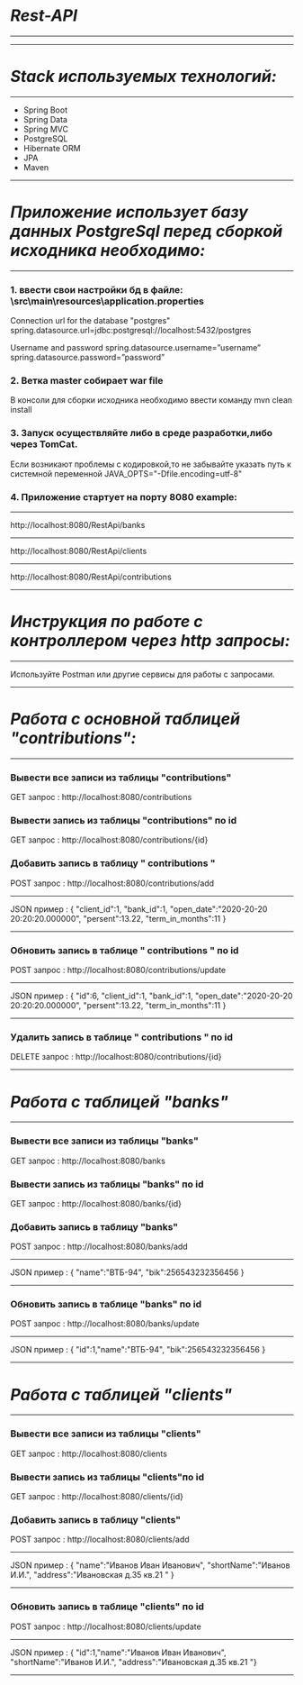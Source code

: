 # ***Rest-API***
-----------------------------------
-----------------------------------
# ***Stack используемых технологий:***
-----------------------------------
- Spring Boot
- Spring Data
- Spring MVC
- PostgreSQL
- Hibernate ORM
- JPA
- Maven
***
# ***Приложение использует базу данных PostgreSql перед сборкой исходника необходимо:***
-----------------------------------
### 1. ввести свои настройки бд в файле: \src\main\resources\application.properties 

Connection url for the database "postgres" spring.datasource.url=jdbc:postgresql://localhost:5432/postgres

Username and password spring.datasource.username=”username” spring.datasource.password=”password”

### 2. Ветка master собирает war file 
В консоли для сборки исходника необходимо ввести команду mvn clean install

### 3. Запуск осуществляйте либо в среде разработки,либо через TomCat. 
Если возникают проблемы с кодировкой,то не забывайте указать путь к системной переменной JAVA_OPTS="-Dfile.encoding=utf-8"

### 4. Приложение стартует на порту 8080 example: 
***
http://localhost:8080/RestApi/banks
***
http://localhost:8080/RestApi/clients
***
http://localhost:8080/RestApi/contributions
***
# ***Инструкция по работе с контроллером через http запросы:***
-----------------------------------
Используйте Postman или другие сервисы для работы с запросами.
***

# ***Работа с основной таблицей "contributions":***
-----------------------------------
### Вывести все записи из таблицы "contributions"
GET запрос : http://localhost:8080/contributions
### Вывести запись из таблицы "contributions" по id
GET запрос : http://localhost:8080/contributions/{id}
### Добавить запись в таблицу " contributions " 
POST запрос : http://localhost:8080/contributions/add
 ***
JSON пример : {
 "client_id":1,
 "bank_id":1,
 "open_date":"2020-20-20 20:20:20.000000",
 "persent":13.22,
 "term_in_months":11
 }
 ***
### Обновить запись в таблице " contributions "  по id
POST запрос : http://localhost:8080/contributions/update
 ***
JSON пример : {
 "id":6,
 "client_id":1,
 "bank_id":1,
 "open_date":"2020-20-20 20:20:20.000000",
 "persent":13.22,
 "term_in_months":11
 }
 ***
### Удалить запись в таблице " contributions "  по id
DELETE запрос : http://localhost:8080/contributions/{id}
***
# ***Работа с таблицей "banks"***
-----------------------------------
### Вывести все записи из таблицы "banks"
GET запрос : http://localhost:8080/banks
### Вывести запись из таблицы "banks" по id
GET запрос : http://localhost:8080/banks/{id}
### Добавить запись в таблицу "banks"
POST запрос : http://localhost:8080/banks/add
 ***
JSON пример : {
 "name":"ВТБ-94",
 "bik":256543232356456
 }
 ***
### Обновить запись в таблице "banks" по id
POST запрос : http://localhost:8080/banks/update
 ***
JSON пример : {
 "id":1,"name":"ВТБ-94",
 "bik":256543232356456
 }
 ***
# ***Работа с таблицей "clients"***
-----------------------------------
### Вывести все записи из таблицы "clients"
GET запрос : http://localhost:8080/clients
### Вывести запись из таблицы "clients"по id
GET запрос : http://localhost:8080/clients/{id}
### Добавить запись в таблицу "clients"
POST запрос : http://localhost:8080/clients/add
 ***
JSON пример : {
 "name":"Иванов Иван Иванович",
 "shortName":"Иванов И.И.",
 "address":"Ивановская д.35 кв.21 "
 }
 ***
### Обновить запись в таблице "clients"  по id
POST запрос : http://localhost:8080/clients/update
 ***
JSON пример : {
 "id":1,"name":"Иванов Иван Иванович",
 "shortName":"Иванов И.И.",
 "address":"Ивановская д.35 кв.21 "}
 ***
 
